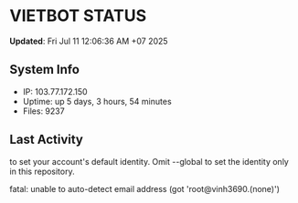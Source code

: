 # VIETBOT STATUS
**Updated**: Fri Jul 11 12:06:36 AM +07 2025

## System Info
- IP: 103.77.172.150
- Uptime: up 5 days, 3 hours, 54 minutes
- Files: 9237

## Last Activity

to set your account's default identity.
Omit --global to set the identity only in this repository.

fatal: unable to auto-detect email address (got 'root@vinh3690.(none)')
